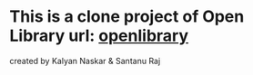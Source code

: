 # This is a clone project of Open Library url: <a href="https://openlibrary.org/" target="blank">openlibrary</a>

created by Kalyan Naskar & Santanu Raj